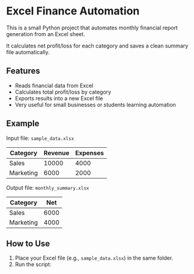 # Excel Finance Automation

This is a small Python project that automates monthly financial report generation from an Excel sheet.

It calculates net profit/loss for each category and saves a clean summary file automatically.

## Features
- Reads financial data from Excel
- Calculates total profit/loss by category
- Exports results into a new Excel file
- Very useful for small businesses or students learning automation

## Example
Input file: `sample_data.xlsx`

| Category | Revenue | Expenses |
|-----------|----------|----------|
| Sales | 10000 | 4000 |
| Marketing | 6000 | 2000 |

Output file: `monthly_summary.xlsx`

| Category | Net |
|-----------|-----|
| Sales | 6000 |
| Marketing | 4000 |

## How to Use
1. Place your Excel file (e.g., `sample_data.xlsx`) in the same folder.  
2. Run the script:
